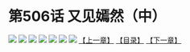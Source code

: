 # 第506话 又见嫣然（中）
![](https://mhpic.xiaomingtaiji.net/comic/D/斗破苍穹拆分版/506话/1.jpg-zymk.middle.webp)
![](https://mhpic.xiaomingtaiji.net/comic/D/斗破苍穹拆分版/506话/2.jpg-zymk.middle.webp)
![](https://mhpic.xiaomingtaiji.net/comic/D/斗破苍穹拆分版/506话/3.jpg-zymk.middle.webp)
![](https://mhpic.xiaomingtaiji.net/comic/D/斗破苍穹拆分版/506话/4.jpg-zymk.middle.webp)
![](https://mhpic.xiaomingtaiji.net/comic/D/斗破苍穹拆分版/506话/5.jpg-zymk.middle.webp)
![](https://mhpic.xiaomingtaiji.net/comic/D/斗破苍穹拆分版/506话/6.jpg-zymk.middle.webp)
![](https://mhpic.xiaomingtaiji.net/comic/D/斗破苍穹拆分版/506话/7.jpg-zymk.middle.webp)
[【上一章】](./505.md)
[【目录】](./README.md)
[【下一章】](./507.md)
